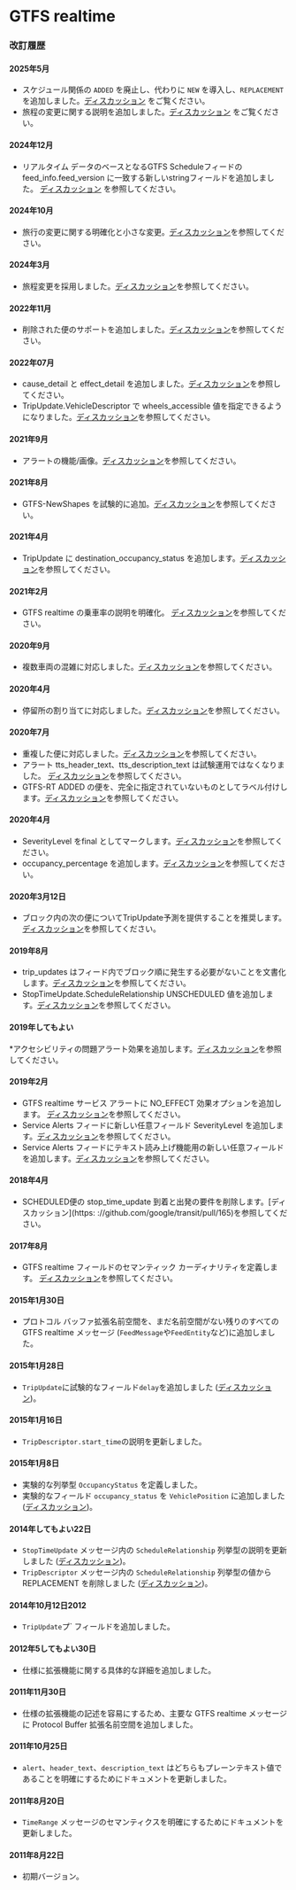 # GTFS realtime

### 改訂履歴

#### 2025年5月

* スケジュール関係の `ADDED` を廃止し、代わりに `NEW` を導入し、`REPLACEMENT` を追加しました。[ディスカッション](https://github.com/google/transit/pull/504) をご覧ください。
* 旅程の変更に関する説明を追加しました。[ディスカッション](https://github.com/google/transit/pull/542) をご覧ください。

#### 2024年12月

* リアルタイム データのベースとなるGTFS Scheduleフィードの feed_info.feed_version に一致する新しいstringフィールドを追加しました。 [ディスカッション](https://github.com/google/transit/pull/434) を参照してください。

#### 2024年10月

* 旅行の変更に関する明確化と小さな変更。[ディスカッション](https://github.com/google/transit/pull/497)を参照してください。

#### 2024年3月

* 旅程変更を採用しました。[ディスカッション](https://github.com/google/transit/pull/403)を参照してください。

#### 2022年11月

* 削除された便のサポートを追加しました。[ディスカッション](https://github.com/google/transit/pull/352)を参照してください。

#### 2022年07月

* cause_detail と effect_detail を追加しました。[ディスカッション](https://github.com/google/transit/pull/332)を参照してください。
* TripUpdate.VehicleDescriptor で wheels_accessible 値を指定できるようになりました。[ディスカッション](https://github.com/google/transit/pull/340)を参照してください。

#### 2021年9月

* アラートの機能/画像。[ディスカッション](https://github.com/google/transit/pull/283)を参照してください。

#### 2021年8月

* GTFS-NewShapes を試験的に追加。[ディスカッション](https://github.com/google/transit/pull/272)を参照してください。

#### 2021年4月

* TripUpdate に destination_occupancy_status を追加します。[ディスカッション](https://github.com/google/transit/pull/260)を参照してください。

#### 2021年2月

* GTFS realtime の乗車率の説明を明確化。 [ディスカッション](https://github.com/google/transit/pull/259)を参照してください。

#### 2020年9月

* 複数車両の混雑に対応しました。[ディスカッション](https://github.com/google/transit/pull/237)を参照してください。

#### 2020年4月

* 停留所の割り当てに対応しました。[ディスカッション](https://github.com/google/transit/pull/219)を参照してください。

#### 2020年7月

* 重複した便に対応しました。[ディスカッション](https://github.com/google/transit/pull/221)を参照してください。
* アラート tts_header_text、tts_description_text は試験運用ではなくなりました。 [ディスカッション](https://github.com/google/transit/pull/229)を参照してください。
* GTFS-RT ADDED の便を、完全に指定されていないものとしてラベル付けします。[ディスカッション](https://github.com/google/transit/pull/230)を参照してください。

#### 2020年4月

* SeverityLevel をfinal としてマークします。[ディスカッション](https://github.com/google/transit/pull/214)を参照してください。
* occupancy_percentage を追加します。[ディスカッション](https://github.com/google/transit/pull/213)を参照してください。

#### 2020年3月12日

* ブロック内の次の便についてTripUpdate予測を提供することを推奨します。 [ディスカッション](https://github.com/google/transit/pull/206)を参照してください。

#### 2019年8月

* trip_updates はフィード内でブロック順に発生する必要がないことを文書化します。[ディスカッション](https://github.com/google/transit/pull/176)を参照してください。
* StopTimeUpdate.ScheduleRelationship UNSCHEDULED 値を追加します。[ディスカッション](https://github.com/google/transit/pull/173)を参照してください。

#### 2019年してもよい

*アクセシビリティの問題アラート効果を追加します。[ディスカッション](https://github.com/google/transit/pull/164)を参照してください。

#### 2019年2月

* GTFS realtime サービス アラートに NO_EFFECT 効果オプションを追加します。 [ディスカッション](https://github.com/google/transit/pull/137)を参照してください。
* Service Alerts フィードに新しい任意フィールド SeverityLevel を追加します。[ディスカッション](https://github.com/google/transit/pull/136)を参照してください。
* Service Alerts フィードにテキスト読み上げ機能用の新しい任意フィールドを追加します。[ディスカッション](https://github.com/google/transit/pull/135)を参照してください。

#### 2018年4月

* SCHEDULED便の stop_time_update 到着と出発の要件を削除します。[ディスカッション](https: ://github.com/google/transit/pull/165)を参照してください。

#### 2017年8月

* GTFS realtime フィールドのセマンティック カーディナリティを定義します。 [ディスカッション](https://github.com/google/transit/pull/64)を参照してください。

#### 2015年1月30日

* プロトコル バッファ拡張名前空間を、まだ名前空間がない残りのすべての GTFS realtime メッセージ (`FeedMessage`や`FeedEntity`など)に追加しました。

#### 2015年1月28日

* `TripUpdate`に試験的なフィールド`delay`を追加しました ([ディスカッション](https://groups.google.com/forum/#!topic/gtfs-realtime/NsTIRQdMNN8))。

#### 2015年1月16日

* `TripDescriptor.start_time`の説明を更新しました。

#### 2015年1月8日

* 実験的な列挙型 `OccupancyStatus` を定義しました。
* 実験的なフィールド `occupancy_status` を `VehiclePosition` に追加しました ([ディスカッション](https://groups.google.com/forum/#!topic/gtfs-realtime/_HtNTGp5LxM))。

#### 2014年してもよい22日

* `StopTimeUpdate` メッセージ内の `ScheduleRelationship` 列挙型の説明を更新しました ([ディスカッション](https://groups.google.com/forum/#!topic/gtfs-realtime/77c3WZrGBnI))。
* `TripDescriptor` メッセージ内の `ScheduleRelationship` 列挙型の値から REPLACEMENT を削除しました ([ディスカッション](https://groups.google.com/forum/#!topic/gtfs-realtime/77c3WZrGBnI))。

#### 2014年10月12日2012

* `TripUpdate`プ` フィールドを追加しました。

#### 2012年5してもよい30日

* 仕様に拡張機能に関する具体的な詳細を追加しました。

#### 2011年11月30日

* 仕様の拡張機能の記述を容易にするため、主要な GTFS realtime メッセージに Protocol Buffer 拡張名前空間を追加しました。

#### 2011年10月25日

* `alert`、`header_text`、`description_text` はどちらもプレーンテキスト値であることを明確にするためにドキュメントを更新しました。

#### 2011年8月20日

* `TimeRange` メッセージのセマンティクスを明確にするためにドキュメントを更新しました。

#### 2011年8月22日

* 初期バージョン。
